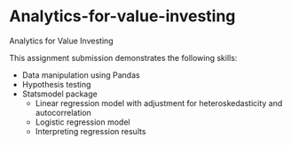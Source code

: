# Analytics-for-value-investing
Analytics for Value Investing

This assignment submission demonstrates the following skills:

- Data manipulation using Pandas
- Hypothesis testing 
- Statsmodel package
	- Linear regression model with adjustment for heteroskedasticity and autocorrelation
	- Logistic regression model
	- Interpreting regression results
